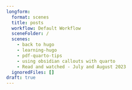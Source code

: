 ```yaml
---
longform:
  format: scenes
  title: posts
  workflow: Default Workflow
  sceneFolder: /
  scenes:
    - back to hugo
    - learning-hugo
    - pdf-quarto-tips
    - using obsidian callouts with quarto
    - Read and watched - July and August 2023
  ignoredFiles: []
draft: true
---
```

